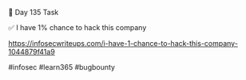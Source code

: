 🎯 Day 135 Task


✅ I have 1% chance to hack this company


https://infosecwriteups.com/i-have-1-chance-to-hack-this-company-1044879f41a9


#infosec #learn365 #bugbounty
